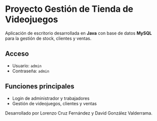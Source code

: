 # Proyecto Gestión de Tienda de Videojuegos 

Aplicación de escritorio desarrollada en **Java** con base de datos **MySQL** para la gestión de stock, clientes y ventas.

##  Acceso

- Usuario: `admin`
- Contraseña: `admin`

##  Funciones principales

- Login de administrador y trabajadores
- Gestión de videojuegos, clientes y ventas

Desarrollado por Lorenzo Cruz Fernández y David González Valderrama.
